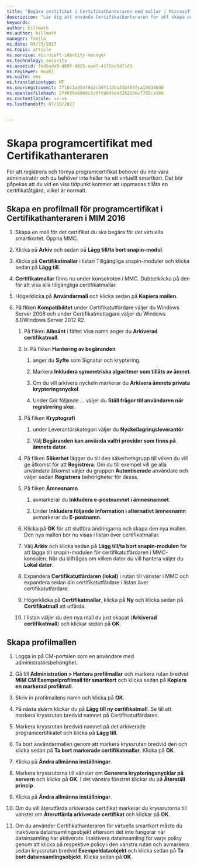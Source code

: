 ```yaml
---
title: "Begära certifikat i Certifikathanteraren med mallar | Microsoft Docs"
description: "Lär dig att använda Certifikathanteraren för att skapa och förnya programcertifikat med profilmallar."
keywords: 
author: billmath
ms.author: billmath
manager: femila
ms.date: 03/23/2017
ms.topic: article
ms.service: microsoft-identity-manager
ms.technology: security
ms.assetid: fed5ada9-d80f-4825-aad7-4172ac5d71d3
ms.reviewer: mwahl
ms.suite: ems
ms.translationtype: MT
ms.sourcegitcommit: 7f16c3a054f0a2c59f118ba33bf64fca10034690
ms.openlocfilehash: 274039a6866c5c0fda807e4326220ecf785ca3bb
ms.contentlocale: sv-se
ms.lasthandoff: 07/10/2017


---
```


# Skapa programcertifikat med Certifikathanteraren
<a id="create-software-certificates-with-certificate-manager" class="xliff"></a>
För att registrera och förnya programcertifikat behöver du inte vara administratör och du behöver inte heller ha ett virtuellt smartkort. Det bör påpekas att du vid en viss tidpunkt kommer att uppmanas tillåta en certifikatåtgärd, vilket är normalt.

## Skapa en profilmall för programcertifikat i Certifikathanteraren i MIM 2016
<a id="create-a-software-certificate-profile-template-in-mim-2016-certificate-manager" class="xliff"></a>

1.  Skapa en mall för det certifikat du ska begära för det virtuella smartkortet. Öppna MMC.

2.  Klicka på **Arkiv** och sedan på **Lägg till/ta bort snapin-modul**.

3.  Klicka på **Certifikatmallar** i listan Tillgängliga snapin-moduler och klicka sedan på **Lägg till**.

4.  **Certifikatmallar** finns nu under konsolroten i MMC. Dubbelklicka på den för att visa alla tillgängliga certifikatmallar.

5.  Högerklicka på **Användarmall** och klicka sedan på **Kopiera mallen**.

6.  På fliken **Kompatibilitet** under Certifikatutfärdare väljer du Windows Server 2008 och under Certifikatmottagare väljer du Windows 8.1/Windows Server 2012 R2.

    1.  På fliken **Allmänt** i fältet Visa namn anger du **Arkiverad certifikatmall**.

    2.  b.  På fliken **Hantering av begäranden**

        1.  anger du **Syfte** som Signatur och kryptering.

        2.  Markera **Inkludera symmetriska algoritmer som tillåts av ämnet**.

        3.  Om du vill arkivera nyckeln markerar du **Arkivera ämnets privata krypteringsnyckel**.

        4.  Under Gör följande ... väljer du **Ställ frågor till användaren när registrering sker**.

    3.  På fliken **Kryptografi**

        1.  under Leverantörskategori väljer du **Nyckellagringsleverantör**

        2.  Välj **Begäranden kan använda valfri provider som finns på ämnets dator**.

    4.  På fliken **Säkerhet** lägger du till den säkerhetsgrupp till vilken du vill ge åtkomst för att **Registrera**. Om du till exempel vill ge alla användare åtkomst väljer du gruppen **Autentiserade** användare och väljer sedan **Registrera** behörigheter för dessa.

    5.  På fliken **Ämnesnamn**

        1.  avmarkerar du **Inkludera e-postnamnet i ämnesnamnet**.

        2.  Under **Inkludera följande information i alternativt ämnesnamn** avmarkerar du **E-postnamn**.

    6.  Klicka på **OK** för att slutföra ändringarna och skapa den nya mallen. Den nya mallen bör nu visas i listan över certifikatmallar.

    7.  Välj **Arkiv** och klicka sedan på **Lägg till/ta bort snapin-modulen** för att lägga till snapin-modulen för certifikatutfärdaren i MMC-konsolen. När du tillfrågas om vilken dator du vill hantera väljer du **Lokal dator**.

    8.  Expandera **Certifikatutfärdaren (lokal)** i rutan till vänster i MMC och expandera sedan din certifikatutfärdare i listan över certifikatutfärdare.

    9. Högerklicka på **Certifikatmallar**, klicka på **Ny** och klicka sedan på **Certifikatmall** att utfärda.

    10. I listan väljer du den nya mall du just skapat (**Arkiverad certifikatmall**) och klickar sedan på **OK**.

## Skapa profilmallen
<a id="create-the-profile-template" class="xliff"></a>

1.  Logga in på CM-portalen som en användare med administratörsbehörighet.

2.  Gå till **Administration &gt; Hantera profilmallar** och markera rutan bredvid **MIM CM Exempelprofilmall för smartkort** och klicka sedan på **Kopiera en markerad profilmall**.

3.  Skriv in profilmallens namn och klicka på **OK**.

4.  På nästa skärm klickar du på **Lägg till ny certifikatmall**. Se till att markera kryssrutan bredvid namnet på Certifikatutfärdaren.

5.  Markera kryssrutan bredvid namnet på det arkiverade programcertifikatet och klicka på **Lägg till**.

6.  Ta bort användarmallen genom att markera kryssrutan bredvid den och klicka sedan på **Ta bort markerade certifikatmallar**. Klicka på **OK**.

7.  Klicka på **Ändra allmänna inställningar**.

8.  Markera kryssrutorna till vänster om **Generera krypteringsnycklar på servern** och klicka på **OK**. I det vänstra fönstret klickar du på **Återställ princip**.

9. Klicka på **Ändra allmänna inställningar**.

10. Om du vill återutfärda arkiverade certifikat markerar du kryssrutorna till vänster om **Återutfärda arkiverade certifikat** och klickar på **OK**.

11. Om du använder Certifikathanteraren för virtuella smartkort måste du inaktivera datainsamlingsobjekt eftersom det inte fungerar när datainsamling har aktiverats. Inaktivera datainsamling för varje policy genom att klicka på respektive policy i den vänstra rutan och avmarkera sedan kryssrutan bredvid **Exempeldataobjekt** och klicka sedan på **Ta bort datainsamlingsobjekt**. Klicka sedan på **OK**.

